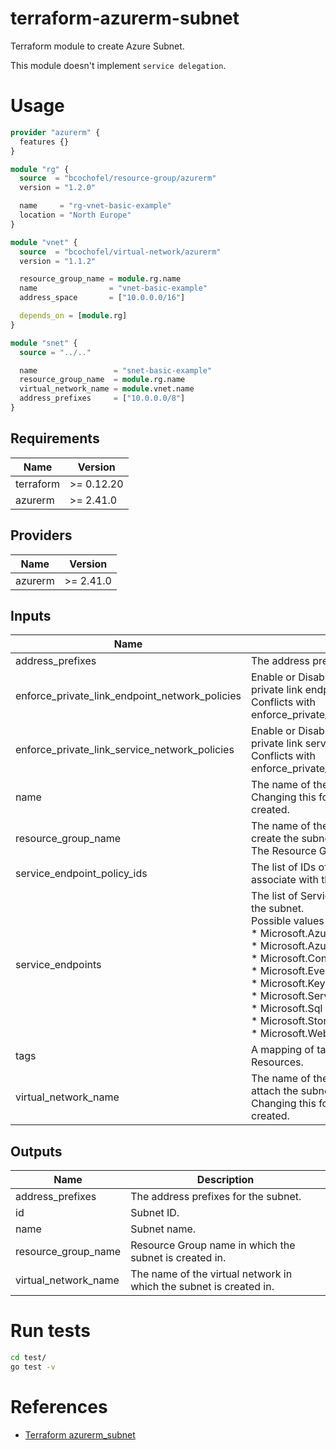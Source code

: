 # terraform-azurerm-subnet

Terraform module to create Azure Subnet.

This module doesn't implement `service delegation`.

# Usage

```hcl:examples/basic/main.tf
provider "azurerm" {
  features {}
}

module "rg" {
  source  = "bcochofel/resource-group/azurerm"
  version = "1.2.0"

  name     = "rg-vnet-basic-example"
  location = "North Europe"
}

module "vnet" {
  source  = "bcochofel/virtual-network/azurerm"
  version = "1.1.2"

  resource_group_name = module.rg.name
  name                = "vnet-basic-example"
  address_space       = ["10.0.0.0/16"]

  depends_on = [module.rg]
}

module "snet" {
  source = "../.."

  name                 = "snet-basic-example"
  resource_group_name  = module.rg.name
  virtual_network_name = module.vnet.name
  address_prefixes     = ["10.0.0.0/8"]
}

```

<!-- BEGINNING OF PRE-COMMIT-TERRAFORM DOCS HOOK -->


## Requirements

| Name | Version |
|------|---------|
| terraform | >= 0.12.20 |
| azurerm | >= 2.41.0 |

## Providers

| Name | Version |
|------|---------|
| azurerm | >= 2.41.0 |

## Inputs

| Name | Description | Type | Default | Required |
|------|-------------|------|---------|:--------:|
| address\_prefixes | The address prefixes to use for the subnet. | `list(string)` | `[]` | no |
| enforce\_private\_link\_endpoint\_network\_policies | Enable or Disable network policies for the private link endpoint on the subnet.<br>Conflicts with enforce\_private\_link\_service\_network\_policies. | `bool` | `false` | no |
| enforce\_private\_link\_service\_network\_policies | Enable or Disable network policies for the private link service on the subnet.<br>Conflicts with enforce\_private\_link\_endpoint\_network\_policies. | `bool` | `false` | no |
| name | The name of the subnet.<br>Changing this forces a new resource to be created. | `string` | n/a | yes |
| resource\_group\_name | The name of the resource group in which to create the subnet.<br>The Resource Group must already exist. | `string` | n/a | yes |
| service\_endpoint\_policy\_ids | The list of IDs of Service Endpoint Policies to associate with the subnet. | `list(string)` | `[]` | no |
| service\_endpoints | The list of Service endpoints to associate with the subnet.<br>Possible values include:<br>* Microsoft.AzureActiveDirectory<br>* Microsoft.AzureCosmosDB<br>* Microsoft.ContainerRegistry<br>* Microsoft.EventHub<br>* Microsoft.KeyVault<br>* Microsoft.ServiceBus<br>* Microsoft.Sql<br>* Microsoft.Storage<br>* Microsoft.Web | `list(string)` | `[]` | no |
| tags | A mapping of tags which should be assigned to Resources. | `map(string)` | `{}` | no |
| virtual\_network\_name | The name of the virtual network to which to attach the subnet.<br>Changing this forces a new resource to be created. | `string` | n/a | yes |

## Outputs

| Name | Description |
|------|-------------|
| address\_prefixes | The address prefixes for the subnet. |
| id | Subnet ID. |
| name | Subnet name. |
| resource\_group\_name | Resource Group name in which the subnet is created in. |
| virtual\_network\_name | The name of the virtual network in which the subnet is created in. |

<!-- END OF PRE-COMMIT-TERRAFORM DOCS HOOK -->


# Run tests

```bash
cd test/
go test -v
```

# References

* [Terraform azurerm_subnet](https://registry.terraform.io/providers/hashicorp/azurerm/latest/docs/resources/subnet)
